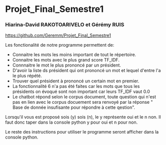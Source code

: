 # Projet_Final_Semestre1

### Hiarina-David RAKOTOARIVELO et Gérémy RUIS

https://github.com/Geremm/Projet_Final_Semestre1

Les fonctionalité de notre programme permettent de:

  * Connaitre les mots les moins important de tout le répertoire.
  * Connaitre les mots avec le plus grand score TF_IDF.
  * Connnaitre le mot le plus prononcé par un président.
  * D'avoir la liste ds président qui ont prononcé un mot et lequel d'entre l'a le plus répété.
  * Trouver quel président à prononcé un certain mot en premier.
  * La fonctionnalité 6 n'a pas été faites car les mots que tous les présidents on évoqué sont non important car leurs TF_IDF vaut 0.0
  * Le chatbot répond selon le corpus document, toute question qui n'est pas en lien avec le corpus docuement sera renvoyé par la réponse " Base de donnée insufisante pour répondre à cette    qestion".


Lorsqu'il vous est proposé sois (y) sois (n), le y représente oui et le n non. Il faut donc taper dans la console python y pour oui et n pour non.

Le reste des instructions pour utiliser le programme seront afficher dans la console python. 
